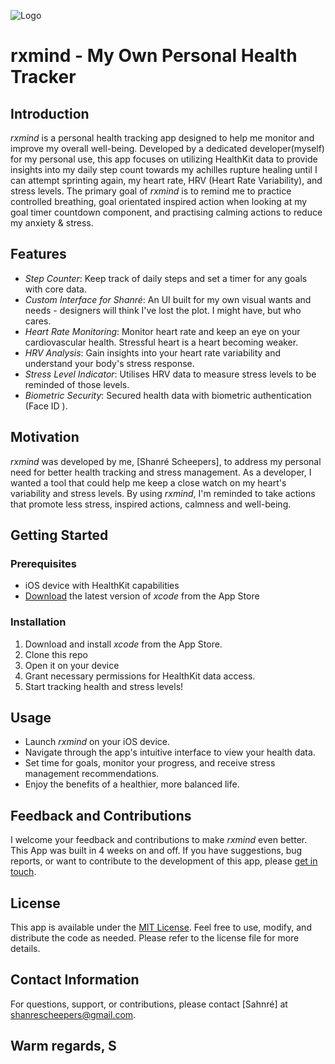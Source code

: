 
![Logo](https://github.com/shanrescheepers/rxmind/blob/master/rxmind_widget/Assets.xcassets/AppIcon.appiconset/widget.png )

# rxmind - My Own Personal Health Tracker

## Introduction

*rxmind* is a personal health tracking app designed to help me monitor and improve my overall well-being. Developed by a dedicated developer(myself) for my personal use, this app focuses on utilizing HealthKit data to provide insights into my daily step count towards my achilles rupture healing until I can attempt sprinting again, my heart rate, HRV (Heart Rate Variability), and stress levels. The primary goal of *rxmind* is to remind me to practice controlled breathing, goal orientated inspired action when looking at my goal timer countdown component, and practising calming actions to reduce my anxiety & stress.

## Features

- *Step Counter*: Keep track of  daily steps and set a timer for any goals with core data.
- *Custom Interface for Shanré*: An UI built for my own visual wants and needs - designers will think I've lost the plot. I might have, but who cares.
- *Heart Rate Monitoring*: Monitor heart rate and keep an eye on your cardiovascular health. Stressful heart is a heart becoming weaker.
- *HRV Analysis*: Gain insights into your heart rate variability and understand your body's stress response.
- *Stress Level Indicator*: Utilises HRV data to measure  stress levels to be reminded of those levels.
- *Biometric Security*: Secured health data with biometric authentication (Face ID ).

## Motivation

*rxmind* was developed by me, [Shanré Scheepers], to address my personal need for better health tracking and stress management. As a developer, I wanted a tool that could help me keep a close watch on my heart's variability and stress levels. By using *rxmind*, I'm reminded to take actions that promote less stress, inspired actions, calmness and well-being.

## Getting Started

### Prerequisites

- iOS device with HealthKit capabilities
- [Download](#https://apps.apple.com/us/app/xcode/id497799835?mt=12) the latest version of *xcode* from the App Store

### Installation

1. Download and install *xcode* from the App Store.
2. Clone this repo
3. Open it on your device
4. Grant necessary permissions for HealthKit data access.
5. Start tracking health and stress levels!

## Usage

- Launch *rxmind* on your iOS device.
- Navigate through the app's intuitive interface to view your health data.
- Set time for goals, monitor your progress, and receive stress management recommendations.
- Enjoy the benefits of a healthier, more balanced life.

## Feedback and Contributions

I welcome your feedback and contributions to make *rxmind* even better. This App was built in 4 weeks on and off. If you have suggestions, bug reports, or want to contribute to the development of this app, please [get in touch](#contact-information).



## License

This app is available under the [MIT License](LICENSE.md). Feel free to use, modify, and distribute the code as needed. Please refer to the license file for more details.

## Contact Information

For questions, support, or contributions, please contact [Sahnré] at [shanrescheepers@gmail.com](mailto:shanrescheepers@gmail.com).

Warm regards,
S
---

